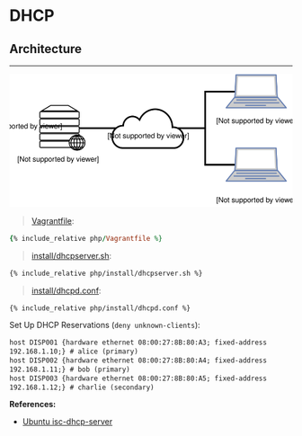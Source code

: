 # DHCP

## Architecture

---

![](assets/architecture.svg)

> [Vagrantfile](php/Vagrantfile):

```ruby
{% include_relative php/Vagrantfile %}
```

> [install/dhcpserver.sh](php/install/dhcpserver.sh):

```sh
{% include_relative php/install/dhcpserver.sh %}
```

> [install/dhcpd.conf](php/install/dhcpd.conf):

```
{% include_relative php/install/dhcpd.conf %}
```

Set Up DHCP Reservations (`deny unknown-clients`):

```
host DISP001 {hardware ethernet 08:00:27:8B:80:A3; fixed-address 192.168.1.10;} # alice (primary)
host DISP002 {hardware ethernet 08:00:27:8B:80:A4; fixed-address 192.168.1.11;} # bob (primary)
host DISP003 {hardware ethernet 08:00:27:8B:80:A5; fixed-address 192.168.1.12;} # charlie (secondary)
```

**References:**

- [Ubuntu isc-dhcp-server](https://help.ubuntu.com/community/isc-dhcp-server)
